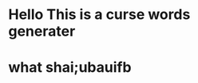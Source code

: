 <html>
  <body>
    <h1> Hello This is a curse words generater <h1>  
      what shai;ubauifb
  </body>
</html>
